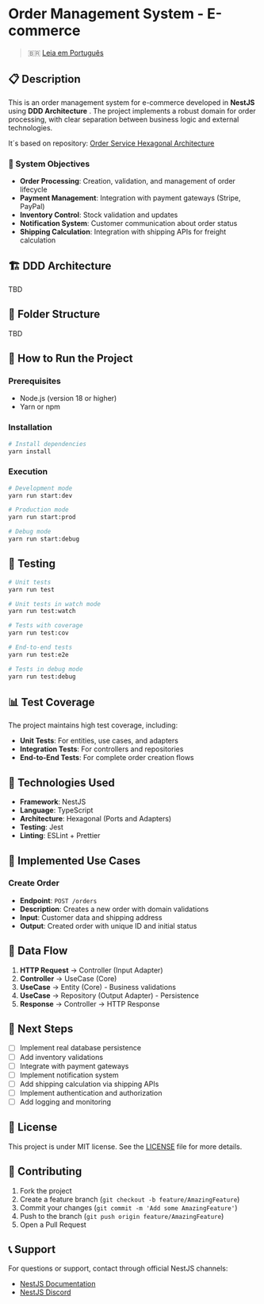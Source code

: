 # Order Management System - E-commerce

> 🇧🇷 [Leia em Português](README.pt-BR.md)

## 📋 Description

This is an order management system for e-commerce developed in **NestJS** using **DDD Architecture** . The project implements a robust domain for order processing, with clear separation between business logic and external technologies.

It´s based on repository: [Order Service Hexagonal Architecture](https://github.com/tpiva/order-service-hex-architecture)

### 🎯 System Objectives

- **Order Processing**: Creation, validation, and management of order lifecycle
- **Payment Management**: Integration with payment gateways (Stripe, PayPal)
- **Inventory Control**: Stock validation and updates
- **Notification System**: Customer communication about order status
- **Shipping Calculation**: Integration with shipping APIs for freight calculation

## 🏗️ DDD Architecture

TBD

## 📁 Folder Structure

TBD

## 🚀 How to Run the Project

### Prerequisites

- Node.js (version 18 or higher)
- Yarn or npm

### Installation

```bash
# Install dependencies
yarn install
```

### Execution

```bash
# Development mode
yarn run start:dev

# Production mode
yarn run start:prod

# Debug mode
yarn run start:debug
```

## 🧪 Testing

```bash
# Unit tests
yarn run test

# Unit tests in watch mode
yarn run test:watch

# Tests with coverage
yarn run test:cov

# End-to-end tests
yarn run test:e2e

# Tests in debug mode
yarn run test:debug
```

## 📊 Test Coverage

The project maintains high test coverage, including:

- **Unit Tests**: For entities, use cases, and adapters
- **Integration Tests**: For controllers and repositories
- **End-to-End Tests**: For complete order creation flows

## 🔧 Technologies Used

- **Framework**: NestJS
- **Language**: TypeScript
- **Architecture**: Hexagonal (Ports and Adapters)
- **Testing**: Jest
- **Linting**: ESLint + Prettier

## 🎯 Implemented Use Cases

### Create Order

- **Endpoint**: `POST /orders`
- **Description**: Creates a new order with domain validations
- **Input**: Customer data and shipping address
- **Output**: Created order with unique ID and initial status

## 🔄 Data Flow

1. **HTTP Request** → Controller (Input Adapter)
2. **Controller** → UseCase (Core)
3. **UseCase** → Entity (Core) - Business validations
4. **UseCase** → Repository (Output Adapter) - Persistence
5. **Response** → Controller → HTTP Response

## 🚧 Next Steps

- [ ] Implement real database persistence
- [ ] Add inventory validations
- [ ] Integrate with payment gateways
- [ ] Implement notification system
- [ ] Add shipping calculation via shipping APIs
- [ ] Implement authentication and authorization
- [ ] Add logging and monitoring

## 📝 License

This project is under MIT license. See the [LICENSE](LICENSE) file for more details.

## 🤝 Contributing

1. Fork the project
2. Create a feature branch (`git checkout -b feature/AmazingFeature`)
3. Commit your changes (`git commit -m 'Add some AmazingFeature'`)
4. Push to the branch (`git push origin feature/AmazingFeature`)
5. Open a Pull Request

## 📞 Support

For questions or support, contact through official NestJS channels:

- [NestJS Documentation](https://docs.nestjs.com)
- [NestJS Discord](https://discord.gg/G7Qnnhy)
